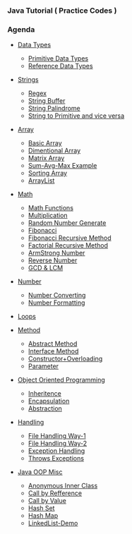 ### Java Tutorial ( Practice Codes )

### Agenda
- [Data Types][1] 
  - [Primitive Data Types][2]
  - [Reference Data Types][3]
  
- [Strings](/Beginner/002_String/)
  - [Regex](/Beginner/002_String/)
  - [String Buffer](/Beginner/002_String/StringBufferClass.java/)
  - [String Palindrome](/Beginner/002_String/StringPalindrome.java/)
  - [String to Primitive and vice versa](/Beginner/004_Wrapper/)
  
- [Array](/Beginner/003_Array/)
  - [Basic Array](/Beginner/003_Array/BasicArray.java/)
  - [Dimentional Array](/Beginner/003_Array/DimensionalArray.java/)
  - [Matrix Array](/Beginner/003_Array/AddArray.java/)
  - [Sum-Avg-Max Example](/Beginner/003_Array/SumAvgMax.java/)
  - [Sorting Array](/Beginner/003_Array/SortingArray.java/)
  - [ArrayList](/Beginner/003_Array/Arraylist.java/)
  
- [Math](/Beginner/005_Math/)
  - [Math Functions](/Beginner/005_Math/MathClass.java/)
  - [Multiplication](/Beginner/005_Math/Multiplication.java/)
  - [Random Number Generate](/Beginner/005_Math/RandomClass.java/)
  - [Fibonacci](/Beginner/005_Math/Fibbonacci.java)
  - [Fibonacci Recursive Method](/Beginner/005_Math/FibonacciRecursion.java/)
  - [Factorial Recursive Method](/Beginner/005_Math/FactorialRecursion.java/)
  - [ArmStrong Number](/Beginner/005_Math/ArmStrong.java/)
  - [Reverse Number](/Beginner/005_Math/ReverseNumber.java/)
  - [GCD & LCM](/Beginner/005_Math/GCD_LCM/)
  
- [Number](/Beginner/006_Number/)
  - [Number Converting](/Beginner/006_Number/NumberConversation.java/)
  - [Number Formatting](/Beginner/006_Number/NumberFormatting.java/)
  
- [Loops](/Beginner/007_Loop/)

- [Method](/Beginner/008_Method/)
  - [Abstract Method](https://github.com/Saon00/Java-Tutorial/tree/main/Beginner/008_Method/Abstract%20Method)
  - [Interface Method](https://github.com/Saon00/Java-Tutorial/tree/main/Beginner/008_Method/Interface%20Method)
  - [Constructor+Overloading](https://github.com/Saon00/Java-Tutorial/tree/main/Beginner/009_OOP/Constructor%20Overloading)
  - [Parameter](/Beginner/009_OOP/Parameter/)
  
- [Object Oriented Programming](/Beginner/009_OOP/)
  - [Inheritence](/Beginner/009_OOP/Inheritence/)
  - [Encapsulation](/Beginner/009_OOP/Encapsulation/)
  - [Abstraction](https://github.com/Saon00/Java-Tutorial/tree/main/Beginner/008_Method/Abstract%20Method)

- [Handling](/Beginner/010_FileHandling/)
  - [File Handling Way-1](/Beginner/010_FileHandling/Method_1/)
  - [File Handling Way-2](/Beginner/010_FileHandling/Method_2/)
  - [Exception Handling](/Beginner/010_FileHandling/Exceptions/)
  - [Throws Exceptions](/Beginner/010_FileHandling/ThorwsException/)
  
- [Java OOP Misc](/Beginner/011_JavaOOPsMisc/)
  - [Anonymous Inner Class][4]
  - [Call by Refference](/Beginner/011_JavaOOPsMisc/CallByRefference/)
  - [Call by Value](/Beginner/011_JavaOOPsMisc/CallByValue/)
  - [Hash Set](/Beginner/011_JavaOOPsMisc/Hash/HashSetDemo.java/)
  - [Hash Map](/Beginner/011_JavaOOPsMisc/Hash/HashMapDemo.java/)
  - [LinkedList-Demo](/Beginner/011_JavaOOPsMisc/LinkedList/LinkedListDemo.java/)
  

<!-- Links -->
[1]:https://github.com/Saon00/Java-Tutorial/tree/main/Beginner/001_Data%20Types
[2]:https://github.com/Saon00/Java-Tutorial/tree/main/Beginner/001_Data%20Types/Primitive
[3]:https://github.com/Saon00/Java-Tutorial/tree/main/Beginner/001_Data%20Types/Reference
[4]:https://github.com/Saon00/Java-Tutorial/tree/main/Beginner/011_JavaOOPsMisc/Anonymous%20Inner%20Class
